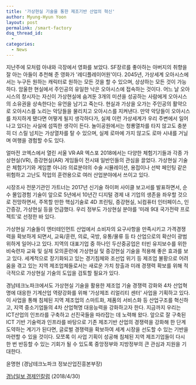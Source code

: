 ```yaml
---
title: '가상현실 기술을 통한 제조기반 산업의 혁신'
author: Myung-Hyun Yoon
layout: post
permalink: /smart-factory
dsq_thread_id:
  - 
categories:
  - News
---
```


지난주에 모처럼 아내와 극장에서 영화를 보았다. SF장르를 좋아하는 아버지의 취향을 잘 아는 아들이 추천해 준 영화가 '레디플레이어원'이다. <!--more-->
2045년, 가상세계 오아시스에서는 누구든 원하는 캐릭터로 원하는 모든 것을 할 수 있으며, 상상하는 모든 것이 가능하다. 
암울한 현실에서 주인공의 유일한 낙은 오아시스에 접속하는 것이다. 
어느 날 오아시스의 창시자는 자신이 가상현실에 숨겨둔 3개의 미션을 성공하는 사람에게 오아시스의 소유권을 상속한다는 유언을 남기고 죽는다. 
현실과 가상을 오가는 주인공의 활약으로 오아시스를 노리는 악당들을 물리치고 오아시스를 지켜낸다. 
만약 악당들이 오아시스를 차지하게 됐다면 어떻게 될지 생각하다가, 실제 이런 가상세계가 우리 주변에서 일어나고 있다는 사실에 섬뜩한 생각이 든다. 
놀이공원에서는 청룡열차를 타지 않고도 충분히 더 스릴 넘치는 가상열차를 탈 수 있으며, 실제 로마에 가지 않고도 로마 시내를 거닐며 여행을 경험할 수도 있다. 

얼마전 코엑스에서 열린 서울 VR·AR 엑스포 2018에서는 다양한 체험기기들과 각종 가상현실(VR), 증강현실(AR) 게임들이 전시돼 일반인들의 관심을 끌었다. 
가상현실 기술은 체험기기와 게임뿐 아니라 의료분야의 수술 시뮬레이션, 용접이나 선박 페인팅 같은 위험하고 고난도 작업의 훈련용으로 여러 산업분야에서 쓰이고 있다. 

시장조사 전문기관인 가트너는 2017년 신기술 하이퍼 사이클 보고서를 발표하면서, 순수 몰입경험 기술이 앞으로 5년에서 10년간 디지털 경제 내 기업의 생존을 좌우할 것으로 전망하면서, 
주목할 만한 핵심기술로 4D 프린팅, 증강현실, 뇌컴퓨터 인터페이스, 인간증강, 가상현실 등을 언급했다. 우리 정부도 가상현실 분야를 ‘미래 9대 국가전략 프로젝트’로 선정한 바 있다.

가상현실 기술들이 엔터테인먼트 산업에서 소비자의 요구사항을 만족시키고 가격경쟁력을 확보하게 되면서, 교육/훈련, 의료, 국방, 유통/물류 등 타 산업으로의 확산이 광범위하게 일어나고 있다. 
지역의 대표기업 중 하나인 두산중공업은 터빈 유지보수를 위한 비숙련자 교육 및 실제 모의훈련에 가상현실 및 증강현실 기술을 적용해 좋은 효과를 보고 있다. 
세계적으로 장기화되고 있는 경기침체와 조선업 위기 등 제조업 불황으로 어려움을 겪고 있는 지역 제조업체들로서는 새로운 가치 창출과 미래 경쟁력 확보를 위해 적극적으로 
가상현실 기술의 도입을 검토할 필요가 있다. 

경남테크노파크에서도 가상현실 기술을 활용한 제조업 기술 경쟁력 강화와 4차 산업혁명에 대응한 기계산업 역량강화를 위해 '가상제조 리얼리티 센터' 사업을 기획하고 있다. 
이 사업을 통해 침체된 지역 제조업의 스마트화, 제품의 서비스화 등 산업구조를 혁신하고, 지역 중소기업들의 4차 산업혁명 대응능력을 강화하고자 한다. 
지금까지 우리는 ICT산업의 인프라를 구축하고 선진국들을 따라잡는 데 노력해 왔다. 
앞으로 잘 구축된 ICT 기반 기술력과 인프라를 바탕으로 기존 제조기반 산업의 경쟁력을 강화해 한 단계 도약하는 계기가 된다면, 
글로벌 경쟁력을 확보하여 세계 시장을 선도할 수 있는 기반을 마련할 수 있을 것이다. 
모쪼록 이 사업 기획이 성공해 침체된 지역 제조기업들이 다시 한 번 반등할 수 있는 기회가 될 수 있도록 중앙정부와 지방정부의 큰 관심과 지원을 기대한다.

윤명현 (경남테크노파크 정보산업진흥본부장) 

[경남일보 경제인칼럼][1] (2018/4/30)

[1]: http://www.knnews.co.kr/news/articleView.php?idxno=1247983
